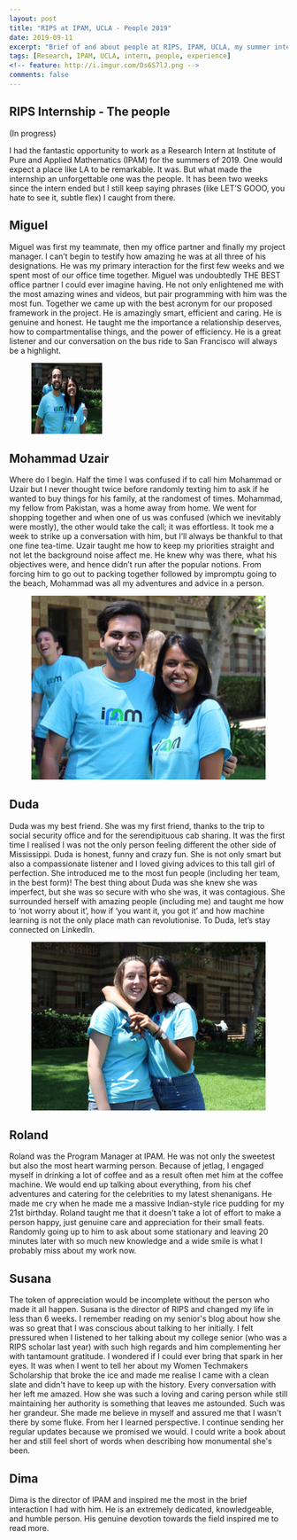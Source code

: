 ```yaml
---
layout: post
title: "RIPS at IPAM, UCLA - People 2019"
date: 2019-09-11
excerpt: "Brief of and about people at RIPS, IPAM, UCLA, my summer intern for 2019."
tags: [Research, IPAM, UCLA, intern, people, experience]
<!-- feature: http://i.imgur.com/Ds6S7lJ.png -->
comments: false
---
```


## RIPS Internship - The people

(In progress)

I had the fantastic opportunity to work as a Research Intern at Institute of Pure and Applied Mathematics (IPAM) for the summers of 2019. One would expect a place like LA to be remarkable. It was. But what made the internship an unforgettable one was the people. It has been two weeks since the intern ended but I still keep saying phrases (like LET’S GOOO, you hate to see it, subtle flex) I caught from there. 

## Miguel

Miguel was first my teammate, then my office partner and finally my project manager. I can’t begin to testify how amazing he was at all three of his designations. He was my primary interaction for the first few weeks and we spent most of our office time together. Miguel was undoubtedly THE BEST office partner I could ever imagine having. He not only enlightened me with the most amazing wines and videos, but pair programming with him was the most fun. Together we came up with the best acronym for our proposed framework in the project. He is amazingly smart, efficient and caring. He is genuine and honest. He taught me the importance a relationship deserves, how to compartmentalise things, and the power of efficiency. He is a great listener and our conversation on the bus ride to San Francisco will always be a highlight.

<figure>
	<a href="/images/miguel.JPG"><img src="/images/miguel.JPG" width="128" height="128"></a>
</figure>

## Mohammad Uzair

Where do I begin. Half the time I was confused if to call him Mohammad or Uzair but I never thought twice before randomly texting him to ask if he wanted to buy things for his family, at the randomest of times. Mohammad, my fellow from Pakistan, was a home away from home. We went for shopping together and when one of us was confused (which we inevitably were mostly), the other would take the call; it was effortless. It took me a week to strike up a conversation with him, but I’ll always be thankful to that one fine tea-time. Uzair taught me how to keep my priorities straight and not let the background noise affect me. He knew why was there, what his objectives were, and hence didn’t run after the popular notions. From forcing him to go out to packing together followed by impromptu going to the beach, Mohammad was all my adventures and advice in a person. 

<figure>
	<a href="/images/mohammad.JPG"><img src="/images/mohammad.JPG"></a>
</figure>

## Duda

Duda was my best friend. She was my first friend, thanks to the trip to social security office and for the serendipituous cab sharing. It was the first time I realised I was not the only person feeling different the other side of Mississippi. Duda is honest, funny and crazy fun. She is not only smart but also a compassionate listener and I loved giving advices to this tall girl of perfection. She introduced me to the most fun people (including her team, in the best form)! The best thing about Duda was she knew she was imperfect, but she was so secure with who she was, it was contagious. She surrounded herself with amazing people (including me) and taught me how to ‘not worry about it’, how if ‘you want it, you got it’ and how machine learning is not the only place math can revolutionise. To Duda, let’s stay connected on LinkedIn.

<figure>
	<a href="/images/duda.JPG"><img src="/images/duda.JPG"></a>
</figure>

## Roland

Roland was the Program Manager at IPAM. He was not only the sweetest but also the most heart warming person. Because of jetlag, I engaged myself in drinking a lot of coffee and as a result often met him at the coffee machine. We would end up talking about everything, from his chef adventures and catering for the celebrities to my latest shenanigans. He made me cry when he made me a massive Indian-style rice pudding for my 21st birthday. Roland taught me that it doesn't take a lot of effort to make a person happy, just genuine care and appreciation for their small feats. Randomly going up to him to ask about some stationary and leaving 20 minutes later with so much new knowledge and a wide smile is what I probably miss about my work now.

## Susana

The token of appreciation would be incomplete without the person who made it all happen. Susana is the director of RIPS and changed my life in less than 6 weeks. I remember reading on my senior's blog about how she was so great that I was conscious about talking to her initially. I felt pressured when I listened to her talking about my college senior (who was a RIPS scholar last year) with such high regards and him complementing her with tantamount gratitude. I wondered if I could ever bring that spark in her eyes. It was when I went to tell her about my Women Techmakers Scholarship that broke the ice and made me realise I came with a clean slate and didn't have to keep up with the history. Every conversation with her left me amazed. How she was such a loving and caring person while still maintaining her authority is something that leaves me astounded. Such was her grandeur. She made me believe in myself and assured me that I wasn't there by some fluke. From her I learned perspective. I continue sending her regular updates because we promised we would. I could write a book about her and still feel short of words when describing how monumental she's been.

## Dima

Dima is the director of IPAM and inspired me the most in the brief interaction I had with him. He is an extremely dedicated, knowledgeable, and humble person. His genuine devotion towards the field inspired me to read more. 
